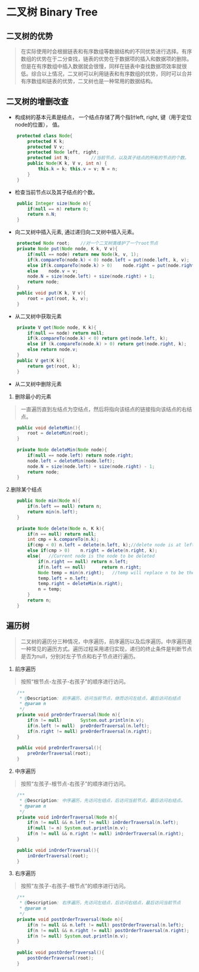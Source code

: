 # 二叉树 Binary Tree

## 二叉树的优势
>在实际使用时会根据链表和有序数组等数据结构的不同优势进行选择。有序数组的优势在于二分查找，链表的优势在于数据项的插入和数据项的删除。但是在有序数组中插入数据就会很慢，同样在链表中查找数据项效率就很低。综合以上情况，二叉树可以利用链表和有序数组的优势，同时可以合并有序数组和链表的优势，二叉树也是一种常用的数据结构。

## 二叉树的增删改查
* 构成树的基本元素是结点， 一个结点存储了两个指针left, right, 键（用于定位node的位置）， 值。
```Java
	protected class Node{
		protected K k;
		protected V v;
		protected Node left, right;
		protected int N;		//当前节点，以及其子结点的所有的节点的个数。
		public Node(K k, V v, int n) {
			this.k = k;	this.v = v;	N = n;
		}
	}
```
* 检查当前节点以及其子结点的个数。
```Java
	public Integer size(Node n){
		if(null == n) return 0;
		return n.N;
	}
```

* 向二叉树中插入元素, 通过递归向二叉树中插入元素。
```Java
	protected Node root;	//对一个二叉树类维护了一个root节点
	private Node put(Node node, K k, V v){
		if(null == node) return new Node(k, v, 1);
		if(k.compareTo(node.k) < 0)	node.left = put(node.left, k, v);
		else if(k.compareTo(node.k) > 0)	node.right = put(node.right, k, v);
		else	node.v = v;
		node.N = size(node.left) + size(node.right) + 1;
		return node;
	}
	public void put(K k, V v){
		root = put(root, k, v);
	}
```

* 从二叉树中获取元素
```Java
	private V get(Node node, K k){
		if(null == node) return null;
		if(k.compareTo(node.k) < 0) return get(node.left, k);
		else if (k.compareTo(node.k) > 0) return get(node.right, k);
		else return	node.v;
	}
	public V get(K k){
		return get(root, k);
	}
```

* 从二叉树中删除元素
1. 删除最小的元素
>一直遍历直到左结点为空结点，然后将指向该结点的链接指向该结点的右结点。
```Java
	public void deleteMin(){
		root = deleteMin(root);
	}
	
	private Node deleteMin(Node node){
		if(null == node.left) return node.right; 
		node.left = deleteMin(node.left);
		node.N = size(node.left) + size(node.right) - 1;
		return node;
	}
```
2.删除某个结点
```Java    
	public Node min(Node n){
		if(n.left == null) return n;
		return min(n.left);
	}
	
	private Node delete(Node n, K k){
		if(n == null) return null;
		int cmp = k.compareTo(n.k);
		if(cmp < 0)	n.left = delete(n.left, k);//delete node is at left side of n
		else if(cmp > 0)	n.right = delete(n.right, k);
		else{	//Current node is the node to be deleted
			if(n.right == null)	return n.left;
			if(n.left == null)		return n.right;
			Node temp = min(n.right);	//temp will replace n to be the parent node.
			temp.left = n.left;
			temp.right = deleteMin(n.right);
			n = temp;
		}
		return n;
	}
```

## 遍历树
>二叉树的遍历分三种情况，中序遍历，前序遍历以及后序遍历。中序遍历是一种常见的遍历方式。遍历过程采用递归实现，递归的终止条件是判断节点是否为null，分别对左子节点和右子节点进行遍历。

1. 前序遍历
>按照“根节点-左孩子-右孩子”的顺序进行访问。
```Java
	/**
	 * @Description: 前序遍历，访问当前节点，继而访问左结点，最后访问右结点
	 * @param n
	 */
	private void preOrderTraversal(Node n){
		if(n != null)		System.out.println(n.v);
		if(n.left != null)	preOrderTraversal(n.left);
		if(n.right != null) preOrderTraversal(n.right);
	}
	
	public void preOrderTraversal(){
		preOrderTraversal(root);
	}
```

2. 中序遍历
>按照“左孩子-根节点-右孩子”的顺序进行访问。
```Java
	/**
	 * @Description: 中序遍历，先访问左结点，后访问当前节点，最后访问右结点。
	 * @param n
	 */
	private void inOrderTraversal(Node n){
		if(n != null && n.left != null) inOrderTraversal(n.left);
		if(null != n) System.out.println(n.v);
		if(n != null && n.right != null) inOrderTraversal(n.right);
	}
	
	public void inOrderTraversal(){
		inOrderTraversal(root);
	}
```

3. 右序遍历
> 按照“左孩子-右孩子-根节点”的顺序进行访问。
```Java
	/**
	 * @Description: 右序遍历，先访问左结点，后访问右结点，最后访问当前节点
	 * @param n
	 */
	private void postOrderTraversal(Node n){
		if(n != null && n.left != null) postOrderTraversal(n.left);
		if(n != null && n.right != null) postOrderTraversal(n.right);
		if(n != null) System.out.println(n.v);
	}
	
	public void postOrderTraversal(){
		postOrderTraversal(root);
	}
```













